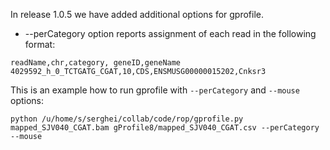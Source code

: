 In release 1.0.5 we have added additional options for gprofile. 

* --perCategory option reports assignment of each read in the following format:

```
readName,chr,category, geneID,geneName
4029592_h_0_TCTGATG_CGAT,10,CDS,ENSMUSG00000015202,Cnksr3
```




This is an example how to run gprofile with `--perCategory` and `--mouse` options:

```
python /u/home/s/serghei/collab/code/rop/gprofile.py mapped_SJV040_CGAT.bam gProfile8/mapped_SJV040_CGAT.csv --perCategory --mouse
``` 

